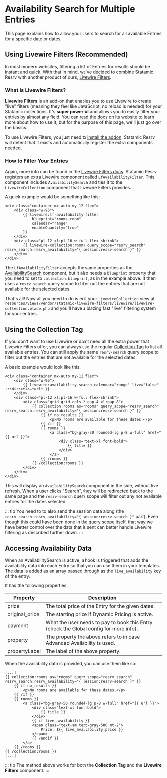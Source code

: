 # Availability Search for Multiple Entries

This page explains how to allow your users to search for all available Entries for a specific date or dates.

## Using Livewire Filters (Recommended)

In most modern websites, filtering a list of Entries for results should be instant and quick. With that in mind, we've decided to combine Statamic Resrv with another product of ours, [Livewire Filters](https://livewirefilters.com/).

### What Is Livewire Filters?

**Livewire Filters** is an add-on that enables you to use Livewire to create "live" filters (meaning they feel like JavaScript, no reload is needed) for your Statamic collections. It's **super powerful** and allows you to easily filter your entries by almost any field. You can [read the docs](https://livewirefilters.com/docs/v1/overview) on its website to learn more about how to use it, but for the purpose of this page, we'll just go over the basics.

To use Livewire Filters, you just need to [install the addon](https://livewirefilters.com/docs/v1/installation). Statamic Resrv will detect that it exists and automatically register the extra components needed.

### How to Filter Your Entries

Again, more info can be found in the [Livewire Filters docs](https://livewirefilters.com/docs/v1/usage-overview). Statamic Resrv registers an extra Livewire component called `LfAvailabilityFilter`. This component includes `AvailabilitySearch` and ties it to the `LivewireCollection` component that Livewire Filters provides.

A quick example would be something like this:

```antlers{3-7,13}
<div class="container mx-auto my-12 flex">
    <div class="w-96">
        {{ livewire:lf-availability-filter
            blueprint="rooms.room"
            calendar="range"
            enableQuantity="true"
        }}
    </div>
    <div class="pl-12 xl:pl-16 w-full flex-shrink">
        {{ livewire-collection:rooms query_scope="resrv_search" resrv_search:resrv_availability="{ session:resrv-search }" }}
    </div>
</div>
```

The `LfAvailabilityFilter` accepts the same properties as the [AvailabilitySearch](./availability-search-component) component, but it also needs a `blueprint` property that you need to set to `collection.blueprint`, as in the example above. It then uses a `resrv_search` query scope to filter out the entries that are not available for the selected dates.

That's all! Now all you need to do is edit your `LivewireCollection` view at `resources/views/vendor/statamic-livewire-filters/livewire/livewire-collection.blade.php` and you'll have a blazing fast "live" filtering system for your entries.

## Using the Collection Tag

If you don't want to use Livewire or don't need all the extra power that Livewire Filters offer, you can always use the regular [Collection Tag](https://statamic.dev/tags/collection) to list all available entries. You can still apply the same `resrv-search` query scope to filter out the entries that are not available for the selected dates.

A basic example would look like this:

```antlers{3,7,18}
<div class="container mx-auto my-12 flex">
    <div class="w-96">
        {{ livewire:availability-search calendar="range" live="false" :redirectTo="url" }}
    </div>
    <div class="pl-12 xl:pl-16 w-full flex-shrink">
        <div class="grid grid-cols-2 gap-4 xl:gap-8">
            {{ collection:rooms as="rooms" query_scope="resrv_search" resrv_search:resrv_availability="{ session:resrv-search }" }}
                {{ if no_results }}
                    <p>No rooms are available for these dates.</p>
                {{ /if }}
                {{ rooms }}
                    <a class="bg-gray-50 rounded-lg p-8 w-full" href="{{ url }}">
                        <div class="text-xl font-bold">
                            {{ title }}
                        </div>                
                    </a>
                {{ /rooms }}
            {{ /collection:rooms }}
        </div>
    </div>
</div>
```

This will display an `AvailabilitySearch` component in the side, without live refresh. When a user clicks "Search", they will be redirected back to the same page and the `resrv-search` query scope will filter out any not available entries for the dates selected.

::: tip
You need to to also send the session data along (the `resrv_search:resrv_availability="{ session:resrv-search }"` part). Even though this could have been done in the query scope itself, that way we have better control over the data that is sent can better handle Livewire filtering as described further down.
:::

## Accessing Availability Data

When an AvailabilitySearch is active, a hook is triggered that adds the availability data into each Entry so that you can use them in your templates. The data is added as an array passed through as the `live_availability` key of the entry.

It has the following properties:

| Property | Description |
| -------- | ----------- |
| price | The total price of the Entry for the given dates. |
| original_price | The starting price if Dynamic Pricing is active. |
| payment | What the user needs to pay to book this Entry (check the Global config for more info). |
| property | The property the above refers to in case Advanced Availability is used. |
| propertyLabel | The label of the above property. |

When the availability data is provided, you can use them like so:

```antlers{11-15}
[...]
{{ collection:rooms as="rooms" query_scope="resrv_search" resrv_search:resrv_availability="{ session:resrv-search }" }}
    {{ if no_results }}
        <p>No rooms are available for these dates.</p>
    {{ /if }}
    {{ rooms }}
        <a class="bg-gray-50 rounded-lg p-8 w-full" href="{{ url }}">
            <div class="text-xl font-bold">
                {{ title }}
            </div>
            {{ if live_availability }}
            <span class="text-sm text-gray-500 mt-2">
                Price: ${{ live_availability:price }}
            </span>
            {{ /endif }}            
        </a>
    {{ /rooms }}
{{ /collection:rooms }}
[...]
```

::: tip
The method above works for both the **Collection Tag** and the **Livewire Filters** component.
:::
